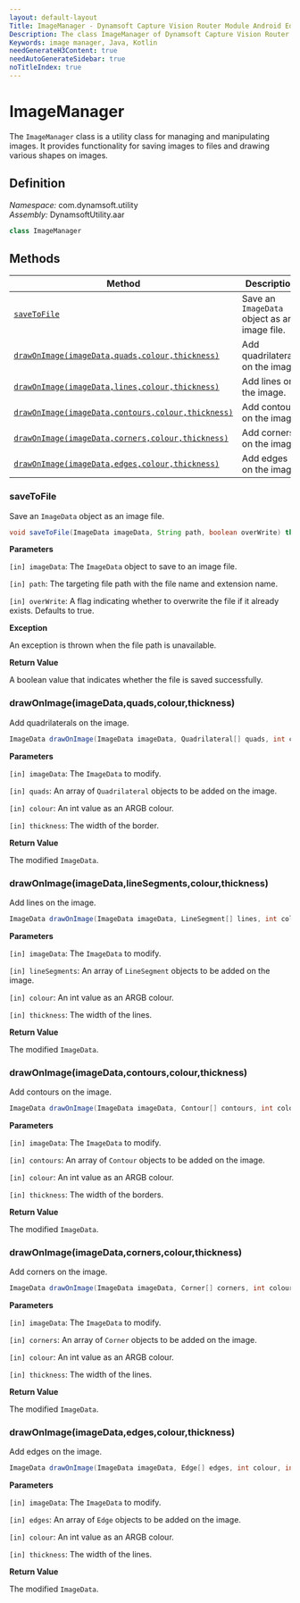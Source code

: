 ```yaml
---
layout: default-layout
Title: ImageManager - Dynamsoft Capture Vision Router Module Android Edition API Reference
Description: The class ImageManager of Dynamsoft Capture Vision Router Module is a utility class for managing and manipulating images. It provides functionality for saving images to files and drawing various shapes on images.
Keywords: image manager, Java, Kotlin
needGenerateH3Content: true
needAutoGenerateSidebar: true
noTitleIndex: true
---
```


# ImageManager

The `ImageManager` class is a utility class for managing and manipulating images. It provides functionality for saving images to files and drawing various shapes on images.

## Definition

*Namespace:* com.dynamsoft.utility  
*Assembly:* DynamsoftUtility.aar

```java
class ImageManager
```

## Methods

| Method | Description |
| ------ | ----------- |
| [`saveToFile`](#savetofile) | Save an `ImageData` object as an image file. |
| [`drawOnImage(imageData,quads,colour,thickness)`](#drawonimageimagedataquadscolourthickness) | Add quadrilaterals on the image. |
| [`drawOnImage(imageData,lines,colour,thickness)`](#drawonimageimagedatalinesegmentscolourthickness) | Add lines on the image. |
| [`drawOnImage(imageData,contours,colour,thickness)`](#drawonimageimagedatacontourscolourthickness) | Add contours on the image. |
| [`drawOnImage(imageData,corners,colour,thickness)`](#drawonimageimagedatacornerscolourthickness) | Add corners on the image. |
| [`drawOnImage(imageData,edges,colour,thickness)`](#drawonimageimagedataedgescolourthickness) | Add edges on the image. |

### saveToFile

Save an `ImageData` object as an image file.

```java
void saveToFile(ImageData imageData, String path, boolean overWrite) throws UtilityException{}
```

**Parameters**

`[in] imageData`: The `ImageData` object to save to an image file.  

`[in] path`: The targeting file path with the file name and extension name.  

`[in] overWrite`: A flag indicating whether to overwrite the file if it already exists. Defaults to true.  

**Exception**

An exception is thrown when the file path is unavailable.

**Return Value**

A boolean value that indicates whether the file is saved successfully.

### drawOnImage(imageData,quads,colour,thickness)

Add quadrilaterals on the image.

```java
ImageData drawOnImage(ImageData imageData, Quadrilateral[] quads, int colour, int thickness){}
```

**Parameters**

`[in] imageData`: The `ImageData` to modify.  

`[in] quads`: An array of `Quadrilateral` objects to be added on the image.  

`[in] colour`: An int value as an ARGB colour.  

`[in] thickness`: The width of the border.

**Return Value**

The modified `ImageData`.

### drawOnImage(imageData,lineSegments,colour,thickness)

Add lines on the image.

```java
ImageData drawOnImage(ImageData imageData, LineSegment[] lines, int colour, int thickness){}
```

**Parameters**

`[in] imageData`: The `ImageData` to modify.  

`[in] lineSegments`: An array of `LineSegment` objects to be added on the image.  

`[in] colour`: An int value as an ARGB colour.  

`[in] thickness`: The width of the lines.

**Return Value**

The modified `ImageData`.

### drawOnImage(imageData,contours,colour,thickness)

Add contours on the image.

```java
ImageData drawOnImage(ImageData imageData, Contour[] contours, int colour, int thickness){}
```

**Parameters**

`[in] imageData`: The `ImageData` to modify.  

`[in] contours`: An array of `Contour` objects to be added on the image.  

`[in] colour`: An int value as an ARGB colour.  

`[in] thickness`: The width of the borders.

**Return Value**

The modified `ImageData`.

### drawOnImage(imageData,corners,colour,thickness)

Add corners on the image.

```java
ImageData drawOnImage(ImageData imageData, Corner[] corners, int colour, int thickness){}
```

**Parameters**

`[in] imageData`: The `ImageData` to modify.  

`[in] corners`: An array of `Corner` objects to be added on the image.  

`[in] colour`: An int value as an ARGB colour.  

`[in] thickness`: The width of the lines.

**Return Value**

The modified `ImageData`.

### drawOnImage(imageData,edges,colour,thickness)

Add edges on the image.

```java
ImageData drawOnImage(ImageData imageData, Edge[] edges, int colour, int thickness){}
```

**Parameters**

`[in] imageData`: The `ImageData` to modify. 

`[in] edges`: An array of `Edge` objects to be added on the image.  

`[in] colour`: An int value as an ARGB colour.  

`[in] thickness`: The width of the lines.  

**Return Value**

The modified `ImageData`.
